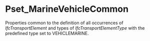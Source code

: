 # Pset_MarineVehicleCommon

Properties common to the definition of all occurrences of _IfcTransportElement_ and types of _IfcTransportElementType_ with the predefined type set to VEHICLEMARINE.<!-- end of definition -->
